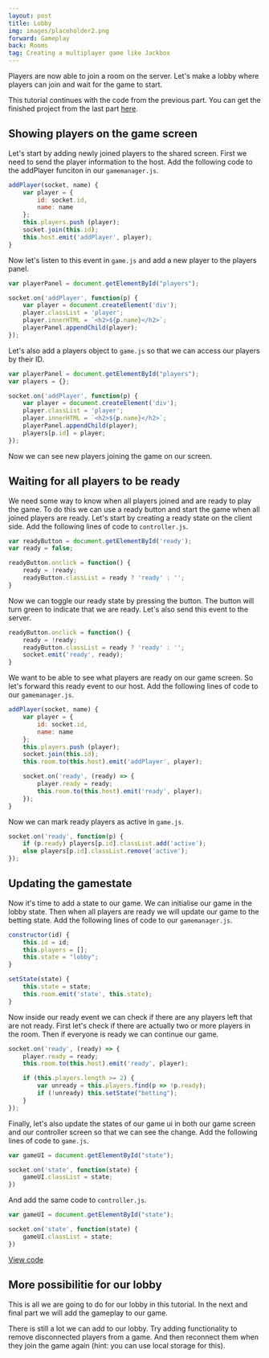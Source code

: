 ```yaml
---
layout: post
title: Lobby
img: images/placeholder2.png
forward: Gameplay
back: Rooms
tag: Creating a multiplayer game like Jackbox
---
```


Players are now able to join a room on the server. Let's make a lobby where players can join and wait for the game to start.

This tutorial continues with the code from the previous part. You can get the finished project from the last part [here](https://github.com/RubenBimmel/MultiplayerGameTutorial/tree/master/05-Rooms).

## Showing players on the game screen

Let's start by adding newly joined players to the shared screen. First we need to send the player information to the host. Add the following code to the addPlayer funciton in our `gamemanager.js`.

```js
addPlayer(socket, name) {
    var player = {
        id: socket.id,
        name: name
    };
    this.players.push (player);
    socket.join(this.id);
    this.host.emit('addPlayer', player);
}
```

Now let's listen to this event in `game.js` and add a new player to the players panel.

```js
var playerPanel = document.getElementById("players");

socket.on('addPlayer', function(p) {
    var player = document.createElement('div');
    player.classList = 'player';
    player.innerHTML = `<h2>${p.name}</h2>`;
    playerPanel.appendChild(player);
});
```

Let's also add a players object to `game.js` so that we can access our players by their ID.

```js
var playerPanel = document.getElementById("players");
var players = {};

socket.on('addPlayer', function(p) {
    var player = document.createElement('div');
    player.classList = 'player';
    player.innerHTML = `<h2>${p.name}</h2>`;
    playerPanel.appendChild(player);
    players[p.id] = player;
});
```

Now we can see new players joining the game on our screen.

## Waiting for all players to be ready

We need some way to know when all players joined and are ready to play the game. To do this we can use a ready button and start the game when all joined players are ready. Let's start by creating a ready state on the client side. Add the following lines of code to `controller.js`.

```js
var readyButton = document.getElementById('ready');
var ready = false;

readyButton.onclick = function() {
    ready = !ready;
    readyButton.classList = ready ? 'ready' : '';
}
```

Now we can toggle our ready state by pressing the button. The button will turn green to indicate that we are ready. Let's also send this event to the server.

```js
readyButton.onclick = function() {
    ready = !ready;
    readyButton.classList = ready ? 'ready' : '';
    socket.emit('ready', ready);
}
```

We want to be able to see what players are ready on our game screen. So let's forward this ready event to our host. Add the following lines of code to our `gamemanager.js`.

```js
addPlayer(socket, name) {
    var player = {
        id: socket.id,
        name: name
    };
    this.players.push (player);
    socket.join(this.id);
    this.room.to(this.host).emit('addPlayer', player);

    socket.on('ready', (ready) => {
        player.ready = ready;
        this.room.to(this.host).emit('ready', player);
    });
}
```

Now we can mark ready players as active in `game.js`.

```js
socket.on('ready', function(p) {
    if (p.ready) players[p.id].classList.add('active');
    else players[p.id].classList.remove('active');
});
```

## Updating the gamestate

Now it's time to add a state to our game. We can initialise our game in the lobby state. Then when all players are ready we will update our game to the betting state. Add the following lines of code to our `gamemanager.js`.

```js
constructor(id) {
    this.id = id;
    this.players = [];
    this.state = "lobby";
}

setState(state) {
    this.state = state;
    this.room.emit('state', this.state);
}
```

Now inside our ready event we can check if there are any players left that are not ready. First let's check if there are actually two or more players in the room. Then if everyone is ready we can continue our game.

```js
socket.on('ready', (ready) => {
    player.ready = ready;
    this.room.to(this.host).emit('ready', player);

    if (this.players.length >= 2) {
        var unready = this.players.find(p => !p.ready);
        if (!unready) this.setState("betting");
    }
});
```

Finally, let's also update the states of our game ui in both our game screen and our controller screen so that we can see the change. Add the following lines of code to `game.js`.

```js
var gameUI = document.getElementById("state");

socket.on('state', function(state) {
    gameUI.classList = state;
})
```

And add the same code to `controller.js`.

```js
var gameUI = document.getElementById("state");

socket.on('state', function(state) {
    gameUI.classList = state;
})
```

[View code](https://github.com/RubenBimmel/MultiplayerGameTutorial/tree/master/06-Lobby)

## More possibilitie for our lobby

This is all we are going to do for our lobby in this tutorial. In the next and final part we will add the gameplay to our game.

There is still a lot we can add to our lobby. Try adding functionality to remove disconnected players from a game. And then reconnect them when they join the game again (hint: you can use local storage for this).